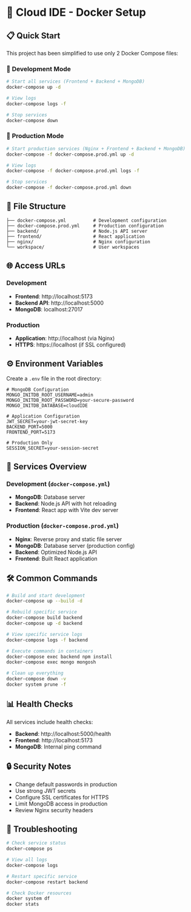# 🐳 Cloud IDE - Docker Setup

## 📋 Quick Start

This project has been simplified to use only 2 Docker Compose files:

### 🔧 **Development Mode**
```bash
# Start all services (Frontend + Backend + MongoDB)
docker-compose up -d

# View logs
docker-compose logs -f

# Stop services
docker-compose down
```

### 🚀 **Production Mode**
```bash
# Start production services (Nginx + Frontend + Backend + MongoDB)
docker-compose -f docker-compose.prod.yml up -d

# View logs
docker-compose -f docker-compose.prod.yml logs -f

# Stop services
docker-compose -f docker-compose.prod.yml down
```

## 📁 **File Structure**

```
├── docker-compose.yml          # Development configuration
├── docker-compose.prod.yml     # Production configuration
├── backend/                    # Node.js API server
├── frontend/                   # React application
├── nginx/                      # Nginx configuration
└── workspace/                  # User workspaces
```

## 🌐 **Access URLs**

### Development
- **Frontend**: http://localhost:5173
- **Backend API**: http://localhost:5000
- **MongoDB**: localhost:27017

### Production
- **Application**: http://localhost (via Nginx)
- **HTTPS**: https://localhost (if SSL configured)

## ⚙️ **Environment Variables**

Create a `.env` file in the root directory:

```env
# MongoDB Configuration
MONGO_INITDB_ROOT_USERNAME=admin
MONGO_INITDB_ROOT_PASSWORD=your-secure-password
MONGO_INITDB_DATABASE=cloudIDE

# Application Configuration
JWT_SECRET=your-jwt-secret-key
BACKEND_PORT=5000
FRONTEND_PORT=5173

# Production Only
SESSION_SECRET=your-session-secret
```

## 🔧 **Services Overview**

### Development (`docker-compose.yml`)
- **MongoDB**: Database server
- **Backend**: Node.js API with hot reloading
- **Frontend**: React app with Vite dev server

### Production (`docker-compose.prod.yml`)
- **Nginx**: Reverse proxy and static file server
- **MongoDB**: Database server (production config)
- **Backend**: Optimized Node.js API
- **Frontend**: Built React application

## 🛠️ **Common Commands**

```bash
# Build and start development
docker-compose up --build -d

# Rebuild specific service
docker-compose build backend
docker-compose up -d backend

# View specific service logs
docker-compose logs -f backend

# Execute commands in containers
docker-compose exec backend npm install
docker-compose exec mongo mongosh

# Clean up everything
docker-compose down -v
docker system prune -f
```

## 📊 **Health Checks**

All services include health checks:
- **Backend**: http://localhost:5000/health
- **Frontend**: http://localhost:5173
- **MongoDB**: Internal ping command

## 🔒 **Security Notes**

- Change default passwords in production
- Use strong JWT secrets
- Configure SSL certificates for HTTPS
- Limit MongoDB access in production
- Review Nginx security headers

## 🐛 **Troubleshooting**

```bash
# Check service status
docker-compose ps

# View all logs
docker-compose logs

# Restart specific service
docker-compose restart backend

# Check Docker resources
docker system df
docker stats
```
